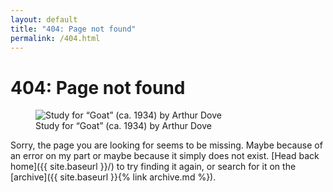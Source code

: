 ```yaml
---
layout: default
title: "404: Page not found"
permalink: /404.html
---
```


# 404: Page not found

<figure>
  <img src="{{ "/assets/img/study_for_goat.jpg" | relative_url }}" alt="Study for “Goat” (ca. 1934) by Arthur Dove">
  <figcaption>Study for “Goat” (ca. 1934) by Arthur Dove</figcaption>
</figure>

Sorry, the page you are looking for seems to be missing. Maybe because of an error on my part or maybe because it simply does not exist. [Head back home]({{ site.baseurl }}/) to try finding it again, or search for it on the [archive]({{ site.baseurl }}{% link archive.md %}).
